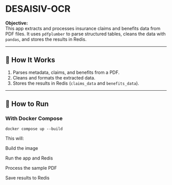 # DESAISIV-OCR

**Objective:**  
This app extracts and processes insurance claims and benefits data from PDF files. It uses `pdfplumber` to parse structured tables, cleans the data with `pandas`, and stores the results in Redis.

---

## 🔧 How It Works

1. Parses metadata, claims, and benefits from a PDF.
2. Cleans and formats the extracted data.
3. Stores the results in Redis (`claims_data` and `benefits_data`).

---

## 🚀 How to Run

### With Docker Compose


`docker compose up --build`

This will:

Build the image

Run the app and Redis

Process the sample PDF

Save results to Redis
